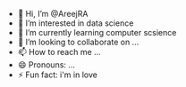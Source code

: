 - 👋 Hi, I’m @AreejRA
- 👀 I’m interested in data science
- 🌱 I’m currently learning computer scsience
- 💞️ I’m looking to collaborate on ...
- 📫 How to reach me ...
- 😄 Pronouns: ...
- ⚡ Fun fact: i'm in love

<!---
AreejRA/AreejRA is a ✨ special ✨ repository because its `README.md` (this file) appears on your GitHub profile.
You can click the Preview link to take a look at your changes.
--->
